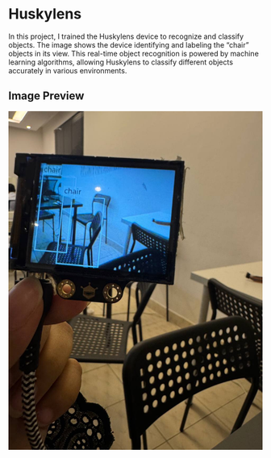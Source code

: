 # Huskylens
In this project, I trained the Huskylens device to recognize and classify objects. The image shows the device identifying and labeling the “chair” objects in its view. This real-time object recognition is powered by machine learning algorithms, allowing Huskylens to classify different objects accurately in various environments.

## Image Preview
![Object Detection](https://github.com/Raghad-ALSalmi/Huskylens/blob/main/H1.jpg)


